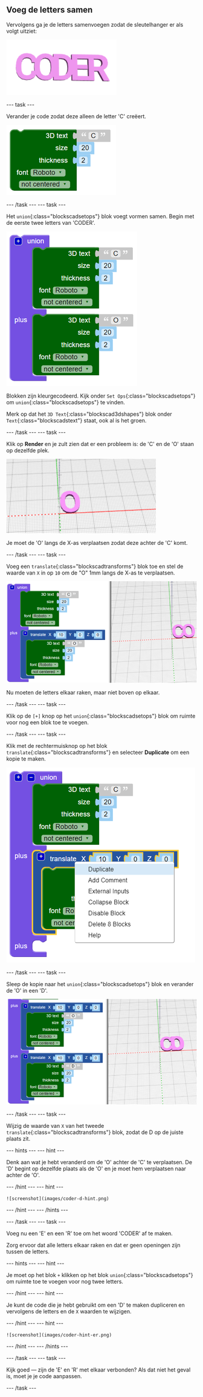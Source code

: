 ## Voeg de letters samen

Vervolgens ga je de letters samenvoegen zodat de sleutelhanger er als volgt uitziet:

![schermafbeelding](images/coder-letters-joined.png)

--- task ---

Verander je code zodat deze alleen de letter 'C' creëert.

![schermafbeelding](images/coder-c.png)

--- /task --- --- task ---

Het `union`{:class="blockscadsetops"} blok voegt vormen samen. Begin met de eerste twee letters van 'CODER'.

![schermafbeelding](images/coder-co.png)

Blokken zijn kleurgecodeerd. Kijk onder `Set Ops`{:class="blockscadsetops"} om `union`{:class="blockscadsetops"} te vinden.

Merk op dat het `3D Text`{:class="blockscad3dshapes"} blok onder `Text`{:class="blockscadstext"} staat, ook al is het groen.

--- /task --- --- task ---

Klik op **Render** en je zult zien dat er een probleem is: de 'C' en de 'O' staan op dezelfde plek.

![schermafbeelding](images/coder-same-place.png)

Je moet de 'O' langs de X-as verplaatsen zodat deze achter de 'C' komt.

--- /task --- --- task ---

Voeg een `translate`{:class="blockscadtransforms"} blok toe en stel de waarde van `X` in op `10` om de "O" 1mm langs de X-as te verplaatsen.

![schermafbeelding](images/coder-translate.png)

Nu moeten de letters elkaar raken, maar niet boven op elkaar.

--- /task --- --- task ---

Klik op de `[+]` knop op het `union`{:class="blockscadsetops"} blok om ruimte voor nog een blok toe te voegen.

--- /task --- --- task ---

Klik met de rechtermuisknop op het blok `translate`{:class="blockscadtransforms"} en selecteer **Duplicate** om een kopie te maken.

![schermafbeelding](images/coder-duplicate.png)

--- /task --- --- task ---

Sleep de kopie naar het `union`{:class="blockscadsetops"} blok en verander de 'O' in een 'D'.

![schermafbeelding](images/coder-d.png)

--- /task --- --- task ---

Wijzig de waarde van `X` van het tweede `translate`{:class="blockscadtransforms"} blok, zodat de D op de juiste plaats zit.

--- hints --- --- hint ---

Denk aan wat je hebt veranderd om de 'O' achter de 'C' te verplaatsen. De 'D' begint op dezelfde plaats als de 'O' en je moet hem verplaatsen naar achter de 'O'.

--- /hint --- --- hint ---

    ![screenshot](images/coder-d-hint.png)

--- /hint --- --- /hints ---

--- /task --- --- task ---

Voeg nu een 'E' en een 'R' toe om het woord 'CODER' af te maken.

Zorg ervoor dat alle letters elkaar raken en dat er geen openingen zijn tussen de letters.

--- hints --- --- hint ---

Je moet op het blok `+` klikken op het blok `union`{:class="blockscadsetops"} om ruimte toe te voegen voor nog twee letters.

--- /hint --- --- hint ---

Je kunt de code die je hebt gebruikt om een 'D' te maken dupliceren en vervolgens de letters en de `X` waarden te wijzigen.

--- /hint --- --- hint ---

    ![screenshot](images/coder-hint-er.png)

--- /hint --- --- /hints ---

--- /task --- --- task ---

Kijk goed — zijn de 'E' en 'R' met elkaar verbonden? Als dat niet het geval is, moet je je code aanpassen.

--- /task ---

